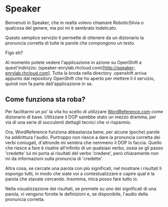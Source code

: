Speaker
=======

Benvenuti in Speaker, che in realt&agrave; volevo chiamare
RoboticSilvia o qualcosa del genere, ma poi mi &egrave;	
sembrato indelicato.

Questo semplice servizio ti permette
di ottenere da un dizionario la pronuncia corretta di
tutte le parole che compongono un testo.

Figo eh?

Al momento potete vedere l'applicazione in azione su OpenShift
a quest'indirizzo:
(speaker-enrylab.rhcloud.com)[http://speaker-enrylab.rhcloud.com].
Tutta la broda nella directory .openshift arriva appunto dal repository
OpenShift che ho aperto per mettere li il servizio, quindi non fa parte
dell'applicazione in se.

Come funziona sta roba?
-----------------------

Per facilitarmi un po' la vita ho scelto di utilizzare
[WordReference.com](http://wordreference.com/definizione)
come dizionario di base.
Utilizzare il DOP sarebbe stato un mezzo dramma, per via
di una serie di succulenti dettagli tecnici che vi risparmio.

Ora, WordReference funziona abbastanza bene, per alcune
(poche) parole ha addirittura l'audio.
Purtroppo non riesce a dare la pronuncia corretta dei verbi
coniugati, d'altronde mi sembra che nemmeno il DOP lo faccia.
Quello che riesce a fare è risalire all'infinito di un
qualsiasi verbo, ossia se gli passo 'credette' lui mi porta
ai risultati del verbo 'credere', per&ograve; chiaramente
non mi da informazioni sulla pronuncia di 'credette'.

Altra cosa, se cercate una parola con più significati,
nel mostrare i risultati li espongo tutti, in modo che siate
voi a contestualizzare e capire qual &egrave; la parola che
stavate cercando. Insomma, mica posso fare tutto io.

Nella visualizzazione dei risultati, se premete su uno dei
significati di una parola, vi vengono fornite le definizioni
e, se disponibile, l'audio della pronuncia corretta.